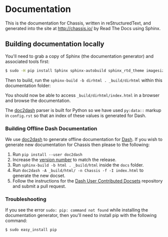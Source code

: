 # Documentation

This is the documentation for Chassis, written in reStructuredText, and
generated into the site at http://chassis.io/ by Read The Docs using Sphinx.

## Building documentation locally

You'll need to grab a copy of Sphinx (the documentation generator) and
associated tools first:

```bash
$ sudo -H pip install Sphinx sphinx-autobuild sphinx_rtd_theme imagesize livereload==2.3.0
```

Then to build, run the `sphinx-build -b dirhtml . _build/dirhtml` within this documentation folder:

You should now be able to access `_build/dirhtml/index.html` in a browser and
browse the documentation.

The [doc2dash](https://doc2dash.readthedocs.io/en/stable/) parser is built for Python so we have used `py:data::` markup in `config.rst` so that an index of these values is generated for Dash.

### Building Offline Dash Documentation

We use [doc2dash](https://doc2dash.readthedocs.io/en/stable/) to generate offline documentation for [Dash](https://kapeli.com/dash).
If you wish to generate new documentation for Chassis then please to the following:

1. Run `pip install --user doc2dash`
1. Increase the [version number](https://github.com/Chassis/Chassis/blob/master/docs/conf.py#L57-L59) to match the release.
1. Run `sphinx-build -b html . _build/html` inside the `docs` folder.
1. Run `doc2dash -A _build/html/ -n Chassis -f -I index.html` to generate the new docset.
1. Follow the instructions for the [Dash User Contributed Docsets](https://github.com/Chassis/Dash-User-Contributions.git) repository and submit a pull request.

### Troubleshooting

If you see the error `sudo: pip: command not found` while installing the documentation generator, then you'll need to install pip with the following command:

```
$ sudo easy_install pip
```
